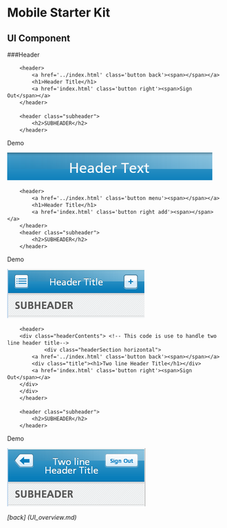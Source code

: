 Mobile Starter Kit
================================

UI Component
--------------------------------

###Header

		<header>
			<a href='../index.html' class='button back'><span></span></a>
			<h1>Header Title</h1>
			<a href='index.html' class='button right'><span>Sign Out</span></a>
		</header>

		<header class="subheader">
			<h2>SUBHEADER</h2>
		</header>
		
		
Demo


![alt text][Demo]

[Demo]: ../screenshots/header.png "Demo"

		<header>
			<a href='../index.html' class='button menu'><span></span></a>
			<h1>Header Title</h1>
			<a href='index.html' class='button right add'><span></span></a>
		</header>
		<header class="subheader">
			<h2>SUBHEADER</h2>
		</header>
		
		
Demo


![alt text][headerWithAdd]

[headerWithAdd]: ../screenshots/headerWithAdd.png "Demo"


		<header>
		<div class="headerContents"> <!-- This code is use to handle two line header title-->
        		<div class="headerSection horizontal">
			<a href='../index.html' class='button back'><span></span></a>
			<div class="title"><h1>Two line Header Title</h1></div>
			<a href='index.html' class='button right'><span>Sign Out</span></a>
		</div>
		</div>
		</header>

		<header class="subheader">
			<h2>SUBHEADER</h2>
		</header>
		
		
Demo


![alt text][headertwoLine]

[headertwoLine]: ../screenshots/headertwoLine.png "Demo"

*[back] (UI_overview.md)*  
